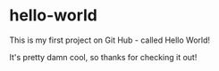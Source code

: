 # hello-world
This is my first project on Git Hub - called Hello World!

It's pretty damn cool, so thanks for checking it out!
